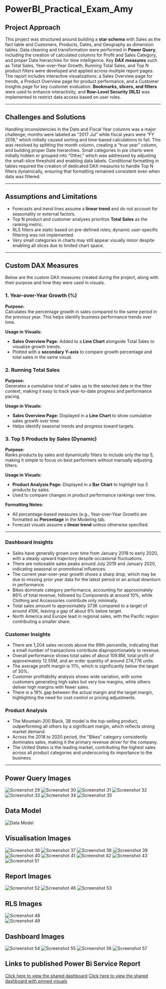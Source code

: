 # PowerBI_Practical_Exam_Amy

## Project Approach
This project was structured around building a **star schema** with Sales as the fact table and Customers, Products, Dates, and Geography as dimension tables. Data cleaning and transformation were performed in **Power Query**, including the creation of calculated columns for Profit and Sales Category, and proper Date hierarchies for time intelligence. Key **DAX measures** such as Total Sales, Year-over-Year Growth, Running Total Sales, and Top N product filters were developed and applied across multiple report pages. The report includes interactive visualizations: a Sales Overview page for trends, a Product Overview page for product performance, and a Customer Insights page for key customer evaluation. **Bookmarks, slicers, and filters** were used to enhance interactivity, and **Row-Level Security (RLS)** was implemented to restrict data access based on user roles.

--- 

## Challenges and Solutions
Handling inconsistencies in the Date and Fiscal Year columns was a major challenge; months were labeled as “2017 Jul” while fiscal years were “FY 2018,” which initially caused sorting and time-based calculations to fail. This was resolved by splitting the month column, creating a “true year” column, and building proper Date hierarchies. Small categories in pie charts were initially hidden or grouped into “Other,” which was addressed by adjusting the small-slice threshold and enabling data labels. Conditional formatting in tables required the creation of dedicated DAX measures to handle Top N filters dynamically, ensuring that formatting remained consistent even when data was filtered.

---

## Assumptions and Limitations
- Forecasts and trend lines assume a **linear trend** and do not account for seasonality or external factors.  
- Top N product and customer analyses prioritize **Total Sales** as the ranking metric.  
- RLS filters are static based on pre-defined roles; dynamic user-specific filtering was not implemented.  
- Very small categories in charts may still appear visually minor despite enabling all slices due to limited chart space.

---

## Custom DAX Measures

Below are the custom DAX measures created during the project, along with their purpose and how they were used in visuals.



### 1. **Year-over-Year Growth (%)**
**Purpose:**  
Calculates the percentage growth in sales compared to the same period in the previous year. This helps identify business performance trends over time.

**Usage in Visuals:**  
- **Sales Overview Page:** Added to a **Line Chart** alongside Total Sales to visualize growth trends.  
- Plotted with a **secondary Y-axis** to compare growth percentage and total sales in the same visual.



### 2. **Running Total Sales**
**Purpose:**  
Generates a cumulative total of sales up to the selected date in the filter context, making it easy to track year-to-date progress and performance pacing.

**Usage in Visuals:**  
- **Sales Overview Page:** Displayed in a **Line Chart** to show cumulative sales growth over time.  
- Helps identify seasonal trends and progress toward targets.



### 3. **Top 5 Products by Sales (Dynamic)**
**Purpose:**  
Ranks products by sales and dynamically filters to include only the top 5, making it simple to focus on best performers without manually adjusting filters.

**Usage in Visuals:**  
- **Product Analysis Page:** Displayed in a **Bar Chart** to highlight top 5 products by sales.  
- Used to compare changes in product performance rankings over time.



**Formatting Notes:**  
- All percentage-based measures (e.g., Year-over-Year Growth) are formatted as **Percentage** in the Modeling tab.  
- Forecast visuals assume a **linear trend** unless otherwise specified.

--- 
### **Dashboard Insights**

- Sales have generally grown over time from January 2018 to early 2020, with a steady upward trajectory despite occasional fluctuations.  
- There are noticeable sales peaks around July 2019 and January 2020, indicating seasonal or promotional influences.  
- The current year-over-year growth shows a sharp drop, which may be due to missing prior year data for the latest period or an actual downturn in performance.  
- Bikes dominate category performance, accounting for approximately 86% of total revenue, followed by Components at around 10%, while Clothing and Accessories contribute only minimally.  
- Total sales amount to approximately 373K compared to a target of around 410K, leaving a gap of about 9% below target.  
- North America and Europe lead in regional sales, with the Pacific region contributing a smaller share.  

### **Customer Insights**

- There are 1,204 sales records above the 99th percentile, indicating that a small number of transactions contribute disproportionately to revenue.  
- Overall performance shows total sales of about 109.8M, total profit of approximately 12.55M, and an order quantity of around 274,776 units.  
- The average profit margin is 11%, which is significantly below the target of 30%.  
- Customer profitability analysis shows wide variation, with some customers generating high sales but very low margins, while others deliver high margins with fewer sales.  
- There is a 19% gap between the actual margin and the target margin, highlighting the need for cost control or pricing adjustments.  

### **Product Analysis**

- The Mountain-200 Black, 38 model is the top-selling product, outperforming all others by a significant margin, which reflects strong market demand.  
- Across the 2018 to 2020 period, the "Bikes" category consistently dominates sales, making it the primary revenue driver for the company.  
- The United States is the leading market, contributing the highest sales across all product categories and underscoring its importance to the business.


---

## Power Query Images
![Screenshot 29](screenshots/Screenshot%20%2829%29.png)
![Screenshot 30](screenshots/Screenshot%20%2830%29.png)
![Screenshot 31](screenshots/Screenshot%20%2831%29.png)
![Screenshot 32](screenshots/Screenshot%20%2832%29.png)
![Screenshot 33](screenshots/Screenshot%20%2833%29.png)
![Screenshot 34](screenshots/Screenshot%20%2834%29.png)
![Screenshot 35](screenshots/Screenshot%20%2835%29.png)

## Data Model
![Data Model](screenshots/data%20model.png)

## Visualisation Images
![Screenshot 36](screenshots/Screenshot%20(36).png)
![Screenshot 37](screenshots/Screenshot%20(37).png)
![Screenshot 38](screenshots/Screenshot%20(38).png)
![Screenshot 39](screenshots/Screenshot%20(39).png)
![Screenshot 40](screenshots/Screenshot%20(40).png)
![Screenshot 41](screenshots/Screenshot%20(41).png)
![Screenshot 42](screenshots/Screenshot%20(42).png)
![Screenshot 43](screenshots/Screenshot%20(43).png)
![Screenshot 51](screenshots/Screenshot%20(51).png) 

## Report Images
![Screenshot 52](screenshots/Screenshot%20(52).png)
![Screenshot 46](screenshots/Screenshot%20(46).png)
![Screenshot 53](screenshots/Screenshot%20(53).png)

## RLS Images
![Screenshot 48](screenshots/Screenshot%20(48).png)  
![Screenshot 49](screenshots/Screenshot%20(49).png)  

## Dashboard Images
![Screenshot 54](screenshots/Screenshot%20(54).png)
![Screenshot 55](screenshots/Screenshot%20(55).png)
![Screenshot 56](screenshots/Screenshot%20(56).png)
![Screenshot 57](screenshots/Screenshot%20(57).png)


 ## Links to published Power Bi Service Report


[Click here to view the shared dashboard](https://app.powerbi.com/links/SuWoR_q4Qv?ctid=16d83ee6-254a-469d-a6cc-54e2ca2313e7&pbi_source=linkShare)
[Click here to view the shared dashboard with pinned visuals](https://app.powerbi.com/groups/me/dashboards/6728267e-c473-4166-bf4b-4e70294b8845?ctid=16d83ee6-254a-469d-a6cc-54e2ca2313e7&pbi_source=linkShare)

  

